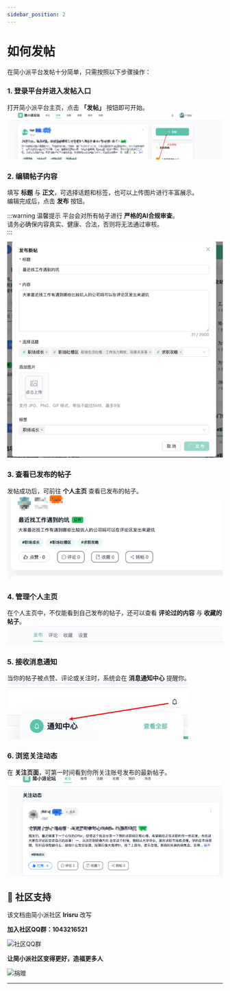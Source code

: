```yaml
---
sidebar_position: 2
---
```


# 如何发帖

在简小派平台发帖十分简单，只需按照以下步骤操作：

### 1. 登录平台并进入发帖入口
打开简小派平台主页，点击 **「发帖」** 按钮即可开始。  
![img_1.png](../../static/img/forum-use-step/publish-post-step1.png)

### 2. 编辑帖子内容
填写 **标题** 与 **正文**，可选择话题和标签，也可以上传图片进行丰富展示。  
编辑完成后，点击 **发布** 按钮。  

:::warning 温馨提示
平台会对所有帖子进行 **严格的AI合规审查**。  
请务必确保内容真实、健康、合法，否则将无法通过审核。  
:::

![img.png](../../static/img/forum-use-step/publish-post-step2.png)

### 3. 查看已发布的帖子
发帖成功后，可前往 **个人主页** 查看已发布的帖子。  
![img.png](../../static/img/forum-use-step/publish-post-step3.png)

### 4. 管理个人主页
在个人主页中，不仅能看到自己发布的帖子，还可以查看 **评论过的内容** 与 **收藏的帖子**。  
![img.png](../../static/img/forum-use-step/publish-post-step4.png)

### 5. 接收消息通知
当你的帖子被点赞、评论或关注时，系统会在 **消息通知中心** 提醒你。  
![img.png](../../static/img/forum-use-step/publish-post-step5.png)

### 6. 浏览关注动态
在 **关注页面**，可第一时间看到你所关注账号发布的最新帖子。  
![img.png](../../static/img/forum-use-step/publish-post-step6.png)

## 🤝 社区支持

该文档由简小派社区 **lrisru** 改写

**加入社区QQ群：1043216521**

![社区QQ群](/img/qq.jpg)

**让简小派社区变得更好，造福更多人**

![捐赠](/img/juanzeng.jpg)

---